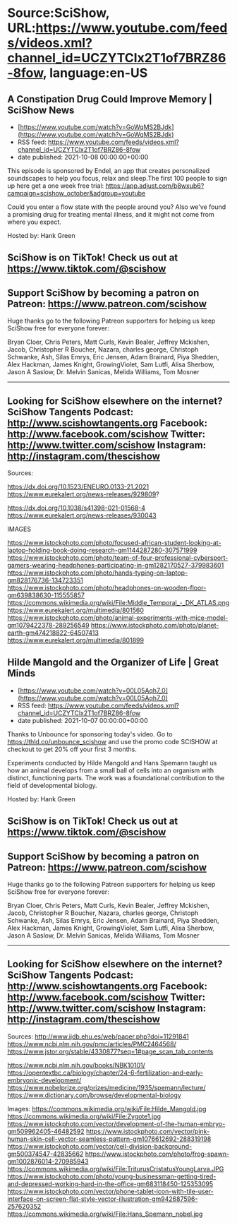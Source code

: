 # Source:SciShow, URL:https://www.youtube.com/feeds/videos.xml?channel_id=UCZYTClx2T1of7BRZ86-8fow, language:en-US

## A Constipation Drug Could Improve Memory | SciShow News
 - [https://www.youtube.com/watch?v=GoWqMS2BJdk](https://www.youtube.com/watch?v=GoWqMS2BJdk)
 - RSS feed: https://www.youtube.com/feeds/videos.xml?channel_id=UCZYTClx2T1of7BRZ86-8fow
 - date published: 2021-10-08 00:00:00+00:00

This episode is sponsored by Endel, an app that creates personalized soundscapes to help you focus, relax and sleep.The first 100 people to sign up here get a one week free trial:  https://app.adjust.com/b8wxub6?campaign=scishow_october&adgroup=youtube

Could you enter a flow state with the people around you? Also we've found a promising drug for treating mental illness, and it might not come from where you expect.

Hosted by: Hank Green

SciShow is on TikTok!  Check us out at https://www.tiktok.com/@scishow 
----------
Support SciShow by becoming a patron on Patreon: https://www.patreon.com/scishow
----------
Huge thanks go to the following Patreon supporters for helping us keep SciShow free for everyone forever:

Bryan Cloer, Chris Peters, Matt Curls, Kevin Bealer, Jeffrey Mckishen, Jacob, Christopher R Boucher, Nazara, charles george, Christoph Schwanke, Ash, Silas Emrys, Eric Jensen, Adam Brainard, Piya Shedden, Alex Hackman, James Knight, GrowingViolet, Sam Lutfi, Alisa Sherbow, Jason A Saslow, Dr. Melvin Sanicas, Melida Williams, Tom Mosner

----------
Looking for SciShow elsewhere on the internet?
SciShow Tangents Podcast: http://www.scishowtangents.org
Facebook: http://www.facebook.com/scishow
Twitter: http://www.twitter.com/scishow
Instagram: http://instagram.com/thescishow
----------
Sources:

https://dx.doi.org/10.1523/ENEURO.0133-21.2021
https://www.eurekalert.org/news-releases/929809?

https://dx.doi.org/10.1038/s41398-021-01568-4
https://www.eurekalert.org/news-releases/930043

IMAGES

https://www.istockphoto.com/photo/focused-african-student-looking-at-laptop-holding-book-doing-research-gm1144287280-307571999
https://www.istockphoto.com/photo/team-of-four-professional-cybersport-gamers-wearing-headphones-participating-in-gm1282170527-379983601
https://www.istockphoto.com/photo/hands-typing-on-laptop-gm828176736-134723351
https://www.istockphoto.com/photo/headphones-on-wooden-floor-gm639838630-115555857
https://commons.wikimedia.org/wiki/File:Middle_Temporal_-_DK_ATLAS.png
https://www.eurekalert.org/multimedia/801560
https://www.istockphoto.com/photo/animal-experiments-with-mice-model-gm1079422378-289256549
https://www.istockphoto.com/photo/planet-earth-gm474218822-64507413
https://www.eurekalert.org/multimedia/801899

## Hilde Mangold and the Organizer of Life | Great Minds
 - [https://www.youtube.com/watch?v=00L05Aqh7_0](https://www.youtube.com/watch?v=00L05Aqh7_0)
 - RSS feed: https://www.youtube.com/feeds/videos.xml?channel_id=UCZYTClx2T1of7BRZ86-8fow
 - date published: 2021-10-07 00:00:00+00:00

Thanks to Unbounce for sponsoring today's video. Go to https://thld.co/unbounce_scishow and use the promo code SCISHOW at checkout to get 20% off your first 3 months.

Experiments conducted by Hilde Mangold and Hans Spemann taught us how an animal develops from a small ball of cells into an organism with distinct, functioning parts. The work was a foundational contribution to the field of developmental biology.

Hosted by: Hank Green

SciShow is on TikTok!  Check us out at https://www.tiktok.com/@scishow 
----------
Support SciShow by becoming a patron on Patreon: https://www.patreon.com/scishow
----------
Huge thanks go to the following Patreon supporters for helping us keep SciShow free for everyone forever:

Bryan Cloer, Chris Peters, Matt Curls, Kevin Bealer, Jeffrey Mckishen, Jacob, Christopher R Boucher, Nazara, charles george, Christoph Schwanke, Ash, Silas Emrys, Eric Jensen, Adam Brainard, Piya Shedden, Alex Hackman, James Knight, GrowingViolet, Sam Lutfi, Alisa Sherbow, Jason A Saslow, Dr. Melvin Sanicas, Melida Williams, Tom Mosner

----------
Looking for SciShow elsewhere on the internet?
SciShow Tangents Podcast: http://www.scishowtangents.org
Facebook: http://www.facebook.com/scishow
Twitter: http://www.twitter.com/scishow
Instagram: http://instagram.com/thescishow
----------
Sources:
http://www.ijdb.ehu.es/web/paper.php?doi=11291841
https://www.ncbi.nlm.nih.gov/pmc/articles/PMC2464568/
https://www.jstor.org/stable/4330877?seq=1#page_scan_tab_contents

https://www.ncbi.nlm.nih.gov/books/NBK10101/
https://opentextbc.ca/biology/chapter/24-6-fertilization-and-early-embryonic-development/
https://www.nobelprize.org/prizes/medicine/1935/spemann/lecture/
https://www.dictionary.com/browse/developmental-biology

Images:
https://commons.wikimedia.org/wiki/File:Hilde_Mangold.jpg
https://commons.wikimedia.org/wiki/File:Zygote1.jpg
https://www.istockphoto.com/vector/development-of-the-human-embryo-gm509962405-46482592
https://www.istockphoto.com/vector/pink-human-skin-cell-vector-seamless-pattern-gm1076612692-288319198
https://www.istockphoto.com/vector/cell-division-background-gm500374547-42835662
https://www.istockphoto.com/photo/frog-spawn-gm1002876014-270985943
https://commons.wikimedia.org/wiki/File:TriturusCristatusYoungLarva.JPG
https://www.istockphoto.com/photo/young-businessman-getting-tired-and-depressed-working-hard-in-the-office-gm683118450-125353095
https://www.istockphoto.com/vector/phone-tablet-icon-with-tile-user-interface-on-screen-flat-style-vector-illustration-gm942687596-257620352
https://commons.wikimedia.org/wiki/File:Hans_Spemann_nobel.jpg

